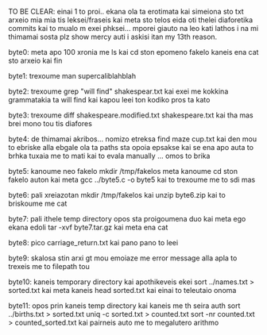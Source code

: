 TO BE CLEAR:
einai 1 to proi..
ekana ola ta erotimata kai simeiona sto txt arxeio mia mia tis leksei/fraseis kai meta sto telos eida oti thelei diaforetika commits kai to mualo m exei phksei...
mporei giauto na leo kati lathos i na mi thimamai sosta plz show mercy auti i askisi itan my 13th reason.


byte0: meta apo 100 xronia me ls kai cd ston epomeno fakelo kaneis ena cat sto arxeio kai fin

byte1: trexoume man supercaliblahblah

byte2: trexoume grep "will find" shakespear.txt kai exei me kokkina grammatakia ta will find kai kapou leei ton kodiko pros ta kato

byte3: trexoume diff shakespeare.modified.txt shakespeare.txt kai tha mas brei mono tou tis diafores

byte4: de thimamai akribos... nomizo etreksa find maze cup.txt kai den mou to ebriske alla ebgale ola ta paths sta opoia epsakse 
       kai se ena apo auta to brhka tuxaia me to mati kai to evala manually ... omos to brika

byte5: kanoume neo fakelo mkdir /tmp/fakelos meta kanoume cd ston fakelo auton kai meta gcc ../byte5.c -o byte5 kai to trexoume me to sdi mas

byte6: pali xreiazotan mkdir /tmp/fakelos kai unzip byte6.zip kai to briskoume me cat

byte7: pali ithele temp directory opos sta proigoumena duo kai meta ego ekana edoli tar -xvf byte7.tar.gz kai meta ena cat 

byte8: pico carriage_return.txt kai pano pano to leei

byte9: skalosa stin arxi gt mou emoiaze me error message alla apla to trexeis me to filepath tou

byte10: kaneis temporary directory kai apothikeveis ekei sort ../names.txt > sorted.txt kai meta kaneis head sorted.txt kai einai to teleutaio onoma

byte11: opos prin kaneis temp directory kai kaneis me th seira auth 
        sort ../births.txt > sorted.txt
        uniq -c sorted.txt > counted.txt
        sort -nr counted.txt > counted_sorted.txt
        kai pairneis auto me to megalutero arithmo